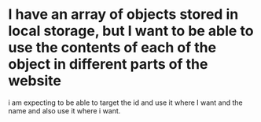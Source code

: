 
# I have an array of objects stored in local storage, but I want to be able to use the contents of each of the object in different parts of the website


i am expecting to be able to target the id and use it where I want and the name and also use it where i want.

        